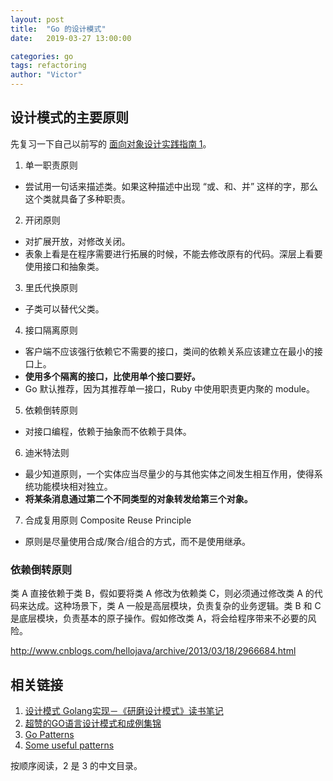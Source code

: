 ```yaml
---
layout: post
title:  "Go 的设计模式"
date:   2019-03-27 13:00:00

categories: go
tags: refactoring
author: "Victor"
---
```


## 设计模式的主要原则

先复习一下自己以前写的 [面向对象设计实践指南 1](http://wjp2013.github.io/ruby/Practical-Object-Oriented-Design-in-Ruby-1/)。

1. 单一职责原则
  * 尝试用一句话来描述类。如果这种描述中出现 “或、和、并” 这样的字，那么这个类就具备了多种职责。
2. 开闭原则
  * 对扩展开放，对修改关闭。
  * 表象上看是在程序需要进行拓展的时候，不能去修改原有的代码。深层上看要使用接口和抽象类。
3. 里氏代换原则
  * 子类可以替代父类。
4. 接口隔离原则
  * 客户端不应该强行依赖它不需要的接口，类间的依赖关系应该建立在最小的接口上。
  * **使用多个隔离的接口，比使用单个接口要好。**
  * Go 默认推荐，因为其推荐单一接口，Ruby 中使用职责更内聚的 module。
5. 依赖倒转原则
  * 对接口编程，依赖于抽象而不依赖于具体。
6. 迪米特法则
  * 最少知道原则，一个实体应当尽量少的与其他实体之间发生相互作用，使得系统功能模块相对独立。
  * **将某条消息通过第二个不同类型的对象转发给第三个对象。**
7. 合成复用原则 Composite Reuse Principle
  * 原则是尽量使用合成/聚合/组合的方式，而不是使用继承。

### 依赖倒转原则

类 A 直接依赖于类 B，假如要将类 A 修改为依赖类 C，则必须通过修改类 A 的代码来达成。这种场景下，类 A 一般是高层模块，负责复杂的业务逻辑。类 B 和 C 是底层模块，负责基本的原子操作。假如修改类 A，将会给程序带来不必要的风险。

http://www.cnblogs.com/hellojava/archive/2013/03/18/2966684.html

## 相关链接

1. [设计模式 Golang实现－《研磨设计模式》读书笔记](https://github.com/senghoo/golang-design-pattern)
2. [超赞的GO语言设计模式和成例集锦](https://blog.csdn.net/joy0921/article/details/80125194)
3. [Go Patterns](https://books.studygolang.com/go-patterns/)
4. [Some useful patterns](https://blogtitle.github.io/some-useful-patterns/)

按顺序阅读，2 是 3 的中文目录。
